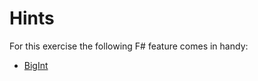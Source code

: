 # Hints

For this exercise the following F# feature comes in handy:

- [BigInt](https://docs.microsoft.com/en-us/dotnet/api/system.numerics.biginteger?view=net-5.0)
